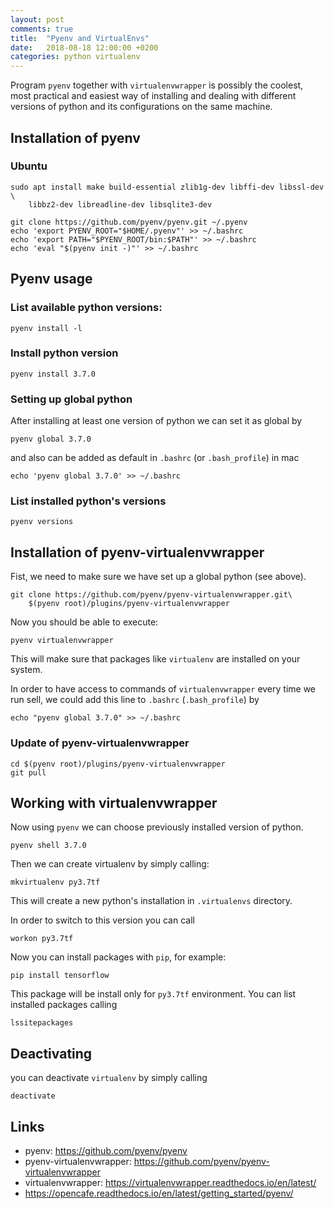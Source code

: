 ```yaml
---
layout: post
comments: true
title:  "Pyenv and VirtualEnvs"
date:   2018-08-18 12:00:00 +0200
categories: python virtualenv
---
```


Program `pyenv` together with `virtualenvwrapper` is possibly the coolest, most practical and
easiest way of installing and dealing with different versions of python and its
configurations on the same machine.

## Installation of pyenv

### Ubuntu

``` shell
sudo apt install make build-essential zlib1g-dev libffi-dev libssl-dev \
    libbz2-dev libreadline-dev libsqlite3-dev
```

``` shell
git clone https://github.com/pyenv/pyenv.git ~/.pyenv
echo 'export PYENV_ROOT="$HOME/.pyenv"' >> ~/.bashrc
echo 'export PATH="$PYENV_ROOT/bin:$PATH"' >> ~/.bashrc
echo 'eval "$(pyenv init -)"' >> ~/.bashrc
```

## Pyenv usage

### List available python versions:

``` shell
pyenv install -l
```

### Install python version
``` shell
pyenv install 3.7.0
```

### Setting up global python 

After installing at least one version of python we can set it as global by

``` shell
pyenv global 3.7.0
```

and also can be added as default in `.bashrc` (or `.bash_profile`) in mac

``` shell
echo 'pyenv global 3.7.0' >> ~/.bashrc
```

### List installed python's versions

``` shell
pyenv versions
```


## Installation of pyenv-virtualenvwrapper

Fist, we need to make sure we have set up a global python (see above).

``` shell
git clone https://github.com/pyenv/pyenv-virtualenvwrapper.git\
    $(pyenv root)/plugins/pyenv-virtualenvwrapper
```

Now you should be able to execute:

``` shell
pyenv virtualenvwrapper
```

This will make sure that packages like `virtualenv` are installed on your system.

In order to have access to commands of `virtualenvwrapper` every time we run sell, we could add
this line to `.bashrc` (`.bash_profile`) by

``` shell
echo "pyenv global 3.7.0" >> ~/.bashrc
```

### Update of pyenv-virtualenvwrapper


``` shell
cd $(pyenv root)/plugins/pyenv-virtualenvwrapper
git pull
```

## Working with virtualenvwrapper

Now using `pyenv` we can choose previously installed version of python.

``` shell
pyenv shell 3.7.0
```

Then we can create virtualenv by simply calling:

``` shell
mkvirtualenv py3.7tf
```

This will create a new python's installation in `.virtualenvs` directory.

In order to switch to this version you can call

``` shell
workon py3.7tf
```

Now you can install packages with `pip`, for example:

``` shell
pip install tensorflow
```
This package will be install only for `py3.7tf` environment. You can list installed packages calling 

``` shell
lssitepackages
```

## Deactivating

you can deactivate `virtualenv` by simply calling

``` shell
deactivate
```

## Links

* pyenv: <https://github.com/pyenv/pyenv>
* pyenv-virtualenvwrapper: <https://github.com/pyenv/pyenv-virtualenvwrapper>
* virtualenvwrapper: <https://virtualenvwrapper.readthedocs.io/en/latest/>
* <https://opencafe.readthedocs.io/en/latest/getting_started/pyenv/>

